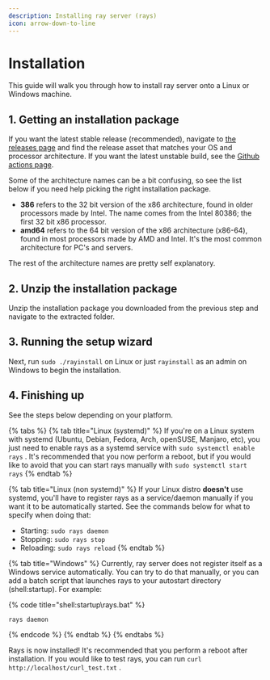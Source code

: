 ```yaml
---
description: Installing ray server (rays)
icon: arrow-down-to-line
---
```


# Installation

This guide will walk you through how to install ray server onto a Linux or Windows machine.

## 1. Getting an installation package

If you want the latest stable release (recommended), navigate to [the releases page](https://github.com/pyrretsoftware/ray/releases) and find the release asset that matches your OS and processor architecture. If you want the latest unstable build, see the [Github actions page](https://github.com/pyrretsoftware/ray/actions).

Some of the architecture names can be a bit confusing, so see the list below if you need help picking the right installation package.

* **386** refers to the 32 bit version of the x86 architecture, found in older processors made by Intel. The name comes from the Intel 80386; the first 32 bit x86 processor.
* **amd64** refers to the 64 bit version of the x86 architecture (x86-64), found in most processors made by AMD and Intel. It's the most common architecture for PC's and servers.

The rest of the architecture names are pretty self explanatory.&#x20;

## 2. Unzip the installation package

Unzip the installation package you downloaded from the previous step and navigate to the extracted folder.

## 3. Running the setup wizard

Next, run `sudo ./rayinstall` on Linux or just `rayinstall` as an admin on Windows to begin the installation.

## 4. Finishing up

See the steps below depending on your platform.

{% tabs %}
{% tab title="Linux (systemd)" %}
If you're on a Linux system with systemd (Ubuntu, Debian, Fedora, Arch, openSUSE, Manjaro, etc), you just need to enable rays as a systemd service with `sudo systemctl enable rays` . It's recommended that you now perform a reboot, but if you would like to avoid that you can start rays manually with `sudo systemctl start rays`
{% endtab %}

{% tab title="Linux (non systemd)" %}
If your Linux distro **doesn't** use systemd, you'll have to register rays as a service/daemon manually if you want it to be automatically started. See the commands below for what to specify when doing that:

* Starting: `sudo rays daemon`&#x20;
* Stopping: `sudo rays stop`&#x20;
* Reloading: `sudo rays reload`&#x20;
{% endtab %}

{% tab title="Windows" %}
Currently, ray server does not register itself as a Windows service automatically. You can try to do that manually, or you can add a batch script that launches rays to your autostart directory (shell:startup). For example:

{% code title="shell:startup\rays.bat" %}
```batch
rays daemon
```
{% endcode %}
{% endtab %}
{% endtabs %}

Rays is now installed! It's recommended that you perform a reboot after installation. If you would like to test rays, you can run `curl http://localhost/curl_test.txt` .
